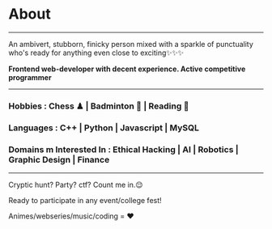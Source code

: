 # About
---
An ambivert, stubborn, finicky person mixed with a sparkle of punctuality who's ready for anything even close to exciting✨✨✨

**Frontend web-developer with decent experience. Active competitive programmer**

---

### **Hobbies** : Chess ♟ | Badminton 🏸 | Reading 📖

### **Languages** : C++ | Python | Javascript | MySQL

### **Domains m Interested In** : Ethical Hacking | AI | Robotics | Graphic Design | Finance

---


Cryptic hunt? Party? ctf? Count me in.😌 

Ready to participate in any event/college fest!



Animes/webseries/music/coding = ❤️
<!---
UltigendLemate/UltigendLemate is a ✨ special ✨ repository because its `README.md` (this file) appears on your GitHub profile.
You can click the Preview link to take a look at your changes.
--->
